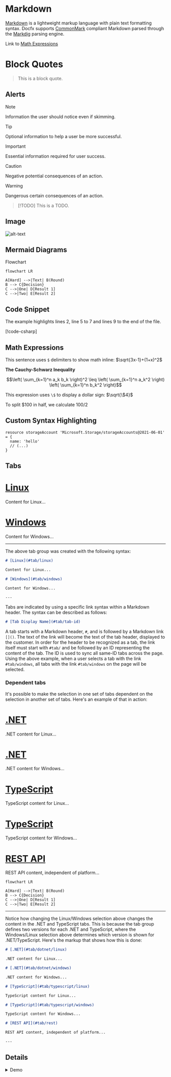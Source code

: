 # Markdown

[Markdown](https://daringfireball.net/projects/markdown/) is a lightweight markup language with plain text formatting syntax. Docfx supports [CommonMark](https://commonmark.org/) compliant Markdown parsed through the [Markdig](https://github.com/xoofx/markdig) parsing engine.

Link to [Math Expressions](#math-expressions)

# Block Quotes

> This is a block quote.

## Alerts

> [!NOTE]
> Information the user should notice even if skimming.

> [!TIP]
> Optional information to help a user be more successful.

> [!IMPORTANT]
> Essential information required for user success.

> [!CAUTION]
> Negative potential consequences of an action.

> [!WARNING]
> Dangerous certain consequences of an action.

> [!TODO]
> This is a TODO.

## Image 

![alt-text](https://learn.microsoft.com/en-us/media/learn/not-found/learn-not-found-light-mode.png?branch=main)

## Mermaid Diagrams

Flowchart

```mermaid
flowchart LR

A[Hard] -->|Text| B(Round)
B --> C{Decision}
C -->|One| D[Result 1]
C -->|Two| E[Result 2]
```

## Code Snippet

The example highlights lines 2, line 5 to 7 and lines 9 to the end of the file.

[!code-csharp[](media/Program.cs?highlight=2,5-7,9-)]

## Math Expressions

This sentence uses `$` delimiters to show math inline:  $\sqrt{3x-1}+(1+x)^2$

**The Cauchy-Schwarz Inequality**

$$\left( \sum_{k=1}^n a_k b_k \right)^2 \leq \left( \sum_{k=1}^n a_k^2 \right) \left( \sum_{k=1}^n b_k^2 \right)$$

This expression uses `\$` to display a dollar sign: $\sqrt{\$4}$

To split <span>$</span>100 in half, we calculate $100/2$

## Custom Syntax Highlighting

```bicep
resource storageAccount 'Microsoft.Storage/storageAccounts@2021-06-01' = {
  name: 'hello'
  // (...)
}
```

## Tabs

# [Linux](#tab/linux)

Content for Linux...

# [Windows](#tab/windows)

Content for Windows...

---

The above tab group was created with the following syntax:

```markdown
# [Linux](#tab/linux)

Content for Linux...

# [Windows](#tab/windows)

Content for Windows...

---
```

Tabs are indicated by using a specific link syntax within a Markdown header. The syntax can be described as follows:

```markdown
# [Tab Display Name](#tab/tab-id)
```

A tab starts with a Markdown header, `#`, and is followed by a Markdown link `[]()`. The text of the link will become the text of the tab header, displayed to the customer. In order for the header to be recognized as a tab, the link itself must start with `#tab/` and be followed by an ID representing the content of the tab. The ID is used to sync all same-ID tabs across the page. Using the above example, when a user selects a tab with the link `#tab/windows`, all tabs with the link `#tab/windows` on the page will be selected.

### Dependent tabs

It's possible to make the selection in one set of tabs dependent on the selection in another set of tabs. Here's an example of that in action:

# [.NET](#tab/dotnet/linux)

.NET content for Linux...

# [.NET](#tab/dotnet/windows)

.NET content for Windows...

# [TypeScript](#tab/typescript/linux)

TypeScript content for Linux...

# [TypeScript](#tab/typescript/windows)

TypeScript content for Windows...

# [REST API](#tab/rest)

REST API content, independent of platform...

```mermaid
flowchart LR

A[Hard] -->|Text| B(Round)
B --> C{Decision}
C -->|One| D[Result 1]
C -->|Two| E[Result 2]
```

---

Notice how changing the Linux/Windows selection above changes the content in the .NET and TypeScript tabs. This is because the tab group defines two versions for each .NET and TypeScript, where the Windows/Linux selection above determines which version is shown for .NET/TypeScript. Here's the markup that shows how this is done:

```markdown
# [.NET](#tab/dotnet/linux)

.NET content for Linux...

# [.NET](#tab/dotnet/windows)

.NET content for Windows...

# [TypeScript](#tab/typescript/linux)

TypeScript content for Linux...

# [TypeScript](#tab/typescript/windows)

TypeScript content for Windows...

# [REST API](#tab/rest)

REST API content, independent of platform...

---
```

## Details

<details>
<summary>Demo</summary>

```
root@server# apt-get install nano
```
</details>
